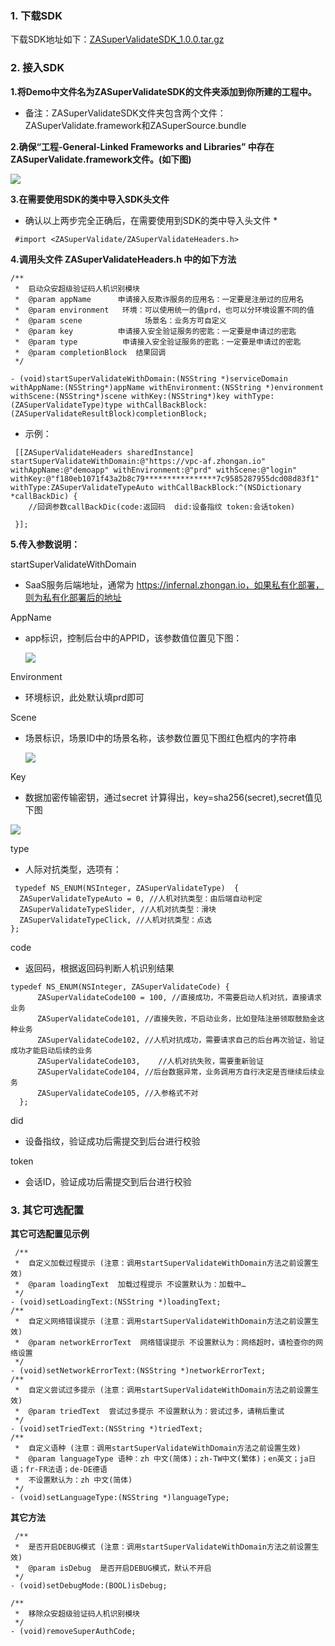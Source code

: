 ### 1. 下载SDK

下载SDK地址如下：[ZASuperValidateSDK_1.0.0.tar.gz](http://uiw.cn-gd.ufileos.com/ZASuperValidateSDK_1.0.0.tar.gz)

### 2. 接入SDK

**1.将Demo中文件名为ZASuperValidateSDK的文件夹添加到你所建的工程中。**

* 备注：ZASuperValidateSDK文件夹包含两个文件：ZASuperValidate.framework和ZASuperSource.bundle

**2.确保“工程-General-Linked Frameworks and Libraries” 中存在ZASuperValidate.framework文件。(如下图)**

![](/images/ios_project.png)

**3.在需要使用SDK的类中导入SDK头文件**

* 确认以上两步完全正确后，在需要使用到SDK的类中导入头文件 *
```
 #import <ZASuperValidate/ZASuperValidateHeaders.h>
```
**4.调用头文件 ZASuperValidateHeaders.h 中的如下方法**
```
/**
 *  启动众安超级验证码人机识别模块
 *  @param appName      申请接入反欺诈服务的应用名：一定要是注册过的应用名
 *  @param environment   环境：可以使用统一的值prd，也可以分环境设置不同的值
 *  @param scene              场景名：业务方可自定义
 *  @param key          申请接入安全验证服务的密匙：一定要是申请过的密匙
 *  @param type          申请接入安全验证服务的密匙：一定要是申请过的密匙
 *  @param completionBlock  结果回调
 */

- (void)startSuperValidateWithDomain:(NSString *)serviceDomain withAppName:(NSString*)appName withEnvironment:(NSString *)environment withScene:(NSString*)scene withKey:(NSString*)key withType:(ZASuperValidateType)type withCallBackBlock:(ZASuperValidateResultBlock)completionBlock;
```
* 示例：
```
 [[ZASuperValidateHeaders sharedInstance] startSuperValidateWithDomain:@"https://vpc-af.zhongan.io" withAppName:@"demoapp" withEnvironment:@"prd" withScene:@"login" withKey:@"f180eb1071f43a2b8c79****************7c9585287955dcd08d83f1" withType:ZASuperValidateTypeAuto withCallBackBlock:^(NSDictionary *callBackDic) {
    //回调参数callBackDic(code:返回码  did:设备指纹 token:会话token)

 }];
```

**5.传入参数说明：**

 startSuperValidateWithDomain
* SaaS服务后端地址，通常为 https://infernal.zhongan.io，如果私有化部署，则为私有化部署后的地址

AppName
* app标识，控制后台中的APPID，该参数值位置见下图：
  
  ![](/images/appconfig-1.png)

Environment
* 环境标识，此处默认填prd即可

Scene
* 场景标识，场景ID中的场景名称，该参数位置见下图红色框内的字符串
  
  ![](/images/appconfig-4.png)

Key
* 数据加密传输密钥，通过secret 计算得出，key=sha256(secret),secret值见下图

![](/images/appconfig-2.png)

type
* 人际对抗类型，选项有：
```
 typedef NS_ENUM(NSInteger, ZASuperValidateType)  {
  ZASuperValidateTypeAuto = 0, //人机对抗类型：由后端自动判定
  ZASuperValidateTypeSlider, //人机对抗类型：滑块
  ZASuperValidateTypeClick, //人机对抗类型：点选
};
```
code
* 返回码，根据返回码判断人机识别结果
```
typedef NS_ENUM(NSInteger, ZASuperValidateCode) {
      ZASuperValidateCode100 = 100, //直接成功，不需要启动人机对抗，直接请求业务
      ZASuperValidateCode101, //直接失败，不启动业务，比如登陆注册领取鼓励金这种业务
      ZASuperValidateCode102, //人机对抗成功，需要请求自己的后台再次验证，验证成功才能启动后续的业务
      ZASuperValidateCode103,    //人机对抗失败，需要重新验证
      ZASuperValidateCode104, //后台数据异常，业务调用方自行决定是否继续后续业务
      ZASuperValidateCode105, //入参格式不对
  };
```
did
* 设备指纹，验证成功后需提交到后台进行校验

token
* 会话ID，验证成功后需提交到后台进行校验

### 3. 其它可选配置

**其它可选配置见示例**

```
 /**
 *  自定义加载过程提示 (注意：调用startSuperValidateWithDomain方法之前设置生效)
 *  @param loadingText  加载过程提示 不设置默认为：加载中…
 */
- (void)setLoadingText:(NSString *)loadingText;
/**
 *  自定义网络错误提示 (注意：调用startSuperValidateWithDomain方法之前设置生效)
 *  @param networkErrorText  网络错误提示 不设置默认为：网络超时，请检查你的网络设置
 */
- (void)setNetworkErrorText:(NSString *)networkErrorText;
/**
 *  自定义尝试过多提示 (注意：调用startSuperValidateWithDomain方法之前设置生效)
 *  @param triedText  尝试过多提示 不设置默认为：尝试过多，请稍后重试
 */
- (void)setTriedText:(NSString *)triedText;
/**
 *  自定义语种 (注意：调用startSuperValidateWithDomain方法之前设置生效)
 *  @param languageType 语种：zh 中文(简体)；zh-TW中文(繁体)；en英文；ja日语；fr-FR法语；de-DE德语
 *  不设置默认为：zh 中文(简体)
 */
- (void)setLanguageType:(NSString *)languageType;
```

**其它方法**
```
 /**
 *  是否开启DEBUG模式 (注意：调用startSuperValidateWithDomain方法之前设置生效)
 *  @param isDebug  是否开启DEBUG模式，默认不开启
 */
- (void)setDebugMode:(BOOL)isDebug;

/**
 *  移除众安超级验证码人机识别模块
 */
- (void)removeSuperAuthCode;
```

